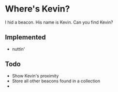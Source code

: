 # Where's Kevin?

I hid a beacon. His name is Kevin. Can you find Kevin?

## Implemented

* nuttin'

## Todo

* Show Kevin's proximity
* Store all other beacons found in a collection
*
